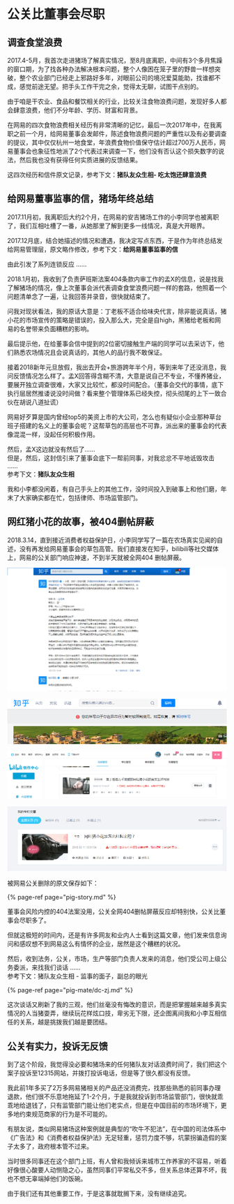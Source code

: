 # 公关比董事会尽职

## 调查食堂浪费

2017.4-5月，我首次走进猪场了解真实情况，至8月底离职，中间有3个多月焦躁的窗口期，为了找各种办法解决根本问题，整个人像困在笼子里的野兽一样想突破，整个农业部门已经走上邪路好多年，对眼前公司的境况爱莫能助，找谁都不成，感觉前途无望。把手头工作干完之余，觉得太无聊，试图干点别的。

由于咱是干农业、食品和餐饮相关的行业，比较关注食物浪费问题，发现好多人都会肆意浪费，他们不分年龄、学历、财富和背景。

在网易的四次食物浪费相关经历有非常清晰的记忆，最后一次2017年中，在我离职之前一个月，给网易董事会发邮件，陈述食物浪费问题的严重性以及有必要调查的提议，其中仅仅杭州一地食堂，年浪费食物价值保守估计超过700万人民币，网易董事会也象征性地派了2个代表过来调查一下，他们没有否认这个损失数字的说法，然后我也没有获得任何实质进展的反馈结果。

这四次经历和信件原文记录，参考下文：**猪队友众生相- 吃太饱还肆意浪费**

## 给网易董事监事的信，猪场年终总结

2017.11月初，我离职后大约2个月，在网易的安吉猪场工作的小李同学也被离职了，我们互相吐槽了一番，从她那里了解到更多一线情况，真是大开眼界。

2017.12月底，结合她描述的情况和遭遇，我决定写点东西，于是作为年终总结发给网易管理层，原文略作修改，参考下文：**给网易董事监事的信**

由此引发了系列连锁反应 ……

2018.1月初，我收到了负责萨班斯法案404条款内审工作的孟X的信息，说是找我了解猪场的情况，像上次董事会派代表调查食堂浪费问题一样的套路，他照着一个问题清单念了一遍，让我回答并录音，很快就结束了。

问我对现状看法，我的原话大意是：丁老板不适合给味央代言，除非能说真话，猪小花的市场宣传的策略是错误的，投入那么大，完全是自high，黑猪给老板和网易的名誉带来负面糟糕的影响。

最后提示他，在给董事会信中提到的2位密切接触生产端的同学可以去采访下，他们熟悉农场情况且会说真话的，其他人的品行我不敢保证。

接着2018新年元旦放假，我出去开会+旅游跨年半个月，等到来年了还没消息，我问反馈情况怎么样了。孟X回答得含糊不清，大意是说自己不专业，不懂养猪业，要展开独立调查很难，大家又比较忙，都没时间配合。（董事会交代的事情，底下执行层居然推诿说没时间做？看来整个管理体系已经失控，彻头彻尾的上下一致合伙在胡说八道扯谎）

网易好歹算是国内曾经top5的美资上市的大公司，怎么也有疑似小企业那种草台班子搭建的名义上的董事会呢？这帮草包的高层也不可靠，派出来的董事会的代表像混混一样，没起任何积极作用。

然后，孟X这边就没有然后了……   
但是，然后，这封信引来了董事会底下一帮前同事，对我忿忿不平地诋毁攻击 ……  
参考下文：**猪队友众生相**

我和小李都没闲着，有自己手头上的其他工作，没时间投入到破事上和他们磨，年末了大家确实都在忙，包括律师、市场监管部门。

## 网红猪小花的故事，被404删帖屏蔽

2018.3.14，直到接近消费者权益保护日，小李同学写了一篇在农场真实见闻的自述，没有再发给网易董事会的草包高管。我们直接发在知乎，bilibili等社交媒体上，网易的公关部门响应神速，不到半天就被全网404 删帖屏蔽。

![](../../.gitbook/assets/zhihu1.png)

![](../../.gitbook/assets/zhihu2.png)

![](../../.gitbook/assets/bilibili2.png)

![](../../.gitbook/assets/bilibili3.png)

被网易公关删除的原文保存如下：

{% page-ref page="pig-story.md" %}

董事会风险内控的404法案没用，公关全网404删帖屏蔽反应却特别快，公关比董事会尽职多了。

但就这极短的时间内，还是有许多网友和业内人士看到这篇文章，他们发来信息询问和感叹想不到网易这么有情怀的企业，居然是这个糟糕的状况。

然后，收到法务，公关，市场，生产等部门负责人发来的消息，他们受公司上级公务委派，来找我们谈话 ……  
参考下文：猪队友众生相 - 监事的面子，副总的眼光

{% page-ref page="pig-mate/dc-zj.md" %}

这次谈话又刷新了我的三观，他们丝毫没有悔改的意识，而是把掌握越来越多真实情况的人当猪耍弄，继续玩花样炫口技，卑劣无下限，还企图离间我和小李互相信任的关系，越是挑拨我们越是要团结。

## 公关有实力，投诉无反馈

到了这个阶段，我觉得没必要和猪场来的任何猪队友对话浪费时间了，我们把这个案子投诉至12315网站，并拨打投诉电话，但是等了很久都没有反馈。

我此前1年多买了2万多网易猪相关的产品还没消费完，找那些熟悉的前同事办理退款，他们很不乐意地拖延了1-2个月，于是我就投诉到市场监管部门，很快就乖乖地给退钱了，只有监管部门能让他们老实点，但是在中国目前的市场环境下，更多地约束规范商家的行为是不可能的。

有朋友说，类似网易猪场这种案例就是典型的“吹牛不犯法”，在中国的司法体系中《广告法》和《消费者权益保护法》无足轻重，惩罚力度不够，坑蒙拐骗造假的案子太多了，政府根本管不过来。

当时很多同事还在这个部门上班，有人曾和我倾诉来城市工作养家的不容易，听着好像很心酸要人动恻隐之心，虽然同事们平常私交不多，但关系总体还算不坏，我也不想无辜端掉他们的饭碗。

由于我们还有其他重要工作，于是这事就耽搁下来，没有继续追究。



